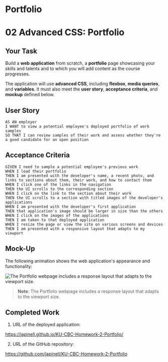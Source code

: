# Portfolio

# 02 Advanced CSS: Portfolio

## Your Task

Build a **web application** from scratch, a **portfolio** page showcasing your skills and talents and to which you will add content as the course progresses.

The application will use **advanced CSS**, including **flexbox**, **media queries**, and **variables**. It must also meet the **user story**, **acceptance criteria**, and **mockup** defined below.

## User Story

```
AS AN employer
I WANT to view a potential employee's deployed portfolio of work samples
SO THAT I can review samples of their work and assess whether they're a good candidate for an open position
```

## Acceptance Criteria

```
GIVEN I need to sample a potential employee's previous work
WHEN I load their portfolio
THEN I am presented with the developer's name, a recent photo, and links to sections about them, their work, and how to contact them
WHEN I click one of the links in the navigation
THEN the UI scrolls to the corresponding section
WHEN I click on the link to the section about their work
THEN the UI scrolls to a section with titled images of the developer's applications
WHEN I am presented with the developer's first application
THEN that application's image should be larger in size than the others
WHEN I click on the images of the applications
THEN I am taken to that deployed application
WHEN I resize the page or view the site on various screens and devices
THEN I am presented with a responsive layout that adapts to my viewport
```

## Mock-Up

The following animation shows the web application's appearance and functionality:

![The Portfolio webpage includes a response layout that adapts to the viewport size.](./assets/images/02-advanced-css-homework-demo.gif)

> **Note**: The Portfolio webpage includes a response layout that adapts to the viewport size.

## Completed Work

1. URL of the deployed application:

https://japinell.github.io/KU-CBC-Homework-2-Portfolio/

2. URL of the GitHub repository:

https://github.com/japinell/KU-CBC-Homework-2-Portfolio
